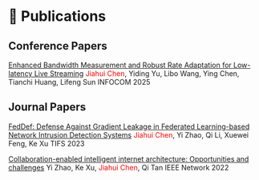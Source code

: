 # 📝 Publications 
## Conference Papers
[Enhanced Bandwidth Measurement and Robust Rate Adaptation for Low-latency Live Streaming](../../pdf/INFOCOM25-AAR.pdf)
<span style="color: red;">Jiahui Chen</span>, Yiding Yu, Libo Wang, Ying Chen, Tianchi Huang, Lifeng Sun
INFOCOM 2025

## Journal Papers
[FedDef: Defense Against Gradient Leakage in Federated Learning-based Network Intrusion Detection Systems](../../pdf/TIFS23-FedDef.pdf)
<span style="color: red;">Jiahui Chen</span>, Yi Zhao, Qi Li, Xuewei Feng, Ke Xu
TIFS 2023

[Collaboration-enabled intelligent internet architecture: Opportunities and challenges](../../pdf/Network22-Collaboration.pdf) 
Yi Zhao, Ke Xu, <span style="color: red;">Jiahui Chen</span>, Qi Tan
IEEE Network 2022